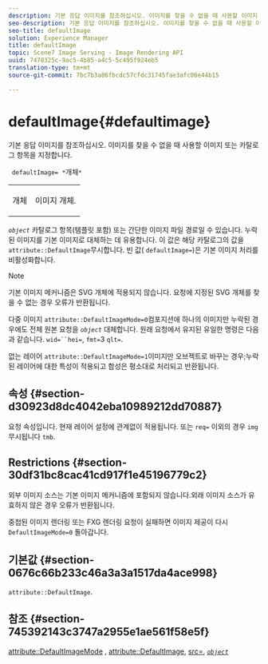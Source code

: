 ```yaml
---
description: 기본 응답 이미지를 참조하십시오. 이미지를 찾을 수 없을 때 사용할 이미지 또는 카탈로그 항목을 지정합니다.
seo-description: 기본 응답 이미지를 참조하십시오. 이미지를 찾을 수 없을 때 사용할 이미지 또는 카탈로그 항목을 지정합니다.
seo-title: defaultImage
solution: Experience Manager
title: defaultImage
topic: Scene7 Image Serving - Image Rendering API
uuid: 7478325c-9ac5-4b85-a4c5-5c495f924eb5
translation-type: tm+mt
source-git-commit: 7bc7b3a86fbcdc57cfdc31745fae3afc06e44b15

---
```



# defaultImage{#defaultimage}

기본 응답 이미지를 참조하십시오. 이미지를 찾을 수 없을 때 사용할 이미지 또는 카탈로그 항목을 지정합니다.

` defaultImage= *`개체`*`

<table id="simpletable_C1FC14B7D9AE476DB2B10EB402944335"> 
 <tr class="strow"> 
  <td class="stentry"> <p> <span class="codeph"> <span class="varname"> 개체 </span></span> </p> </td> 
  <td class="stentry"> <p>이미지 개체. </p> </td> 
 </tr> 
</table>

*`object`* 카탈로그 항목(템플릿 포함) 또는 간단한 이미지 파일 경로일 수 있습니다. 누락된 이미지를 기본 이미지로 대체하는 데 유용합니다. 이 값은 해당 카탈로그의 값을 `attribute::DefaultImage`무시합니다. 빈 값( `defaultImage=`)은 기본 이미지 처리를 비활성화합니다.

>[!NOTE]
>
>기본 이미지 메커니즘은 SVG 개체에 적용되지 않습니다. 요청에 지정된 SVG 개체를 찾을 수 없는 경우 오류가 반환됩니다.

다중 이미지 `attribute::DefaultImageMode=0`컴포지션에 하나의 이미지만 누락된 경우에도 전체 원본 요청을 *`object`* 대체합니다. 원래 요청에서 유지된 유일한 명령은 다음과 같습니다. `wid=``hei=`, `fmt=`3 `qlt=`.

없는 레이어 `attribute::DefaultImageMode=1`이미지만 오브젝트로 바꾸는 경우;누락된 레이어에 대한 특성이 적용되고 합성은 평소대로 처리되고 반환됩니다.

## 속성 {#section-d30923d8dc4042eba10989212dd70887}

요청 속성입니다. 현재 레이어 설정에 관계없이 적용됩니다. 또는 `req=` 이외의 경우 `img` 무시됩니다 `tmb`.

## Restrictions {#section-30df31bc8cac41cd917f1e45196779c2}

외부 이미지 소스는 기본 이미지 메커니즘에 포함되지 않습니다.외래 이미지 소스가 유효하지 않은 경우 오류가 반환됩니다.

중첩된 이미지 렌더링 또는 FXG 렌더링 요청이 실패하면 이미지 제공이 다시 `DefaultImageMode=0` 돌아갑니다.

## 기본값 {#section-0676c66b233c46a3a3a1517da4ace998}

`attribute::DefaultImage`.

## 참조 {#section-745392143c3747a2955e1ae561f58e5f}

[attribute::DefaultImageMode](../../../../../is-api/image-catalog/image-serving-api-ref/c-image-catalog-reference/c-attributes-reference/r-defaultimagemode.md#reference-8a996af162f84e46bbe9e6e0d4e26782) , [attribute::DefaultImage](../../../../../is-api/image-catalog/image-serving-api-ref/c-image-catalog-reference/c-attributes-reference/r-is-cat-defaultimage.md#reference-8e9900e129f54ed68462a3c2fc3bc433), [src=](../../../../../is-api/http-ref/image-serving-api-ref/c-http-protocol-reference/c-command-reference/r-src.md#reference-f6506637778c4c69bf106a7924a91ab1), [*`object`*](../../../../../is-api/http-ref/image-serving-api-ref/c-http-protocol-reference/c-data-types/r-object.md#reference-2591bd24548d462782c68d138ef795a0)
